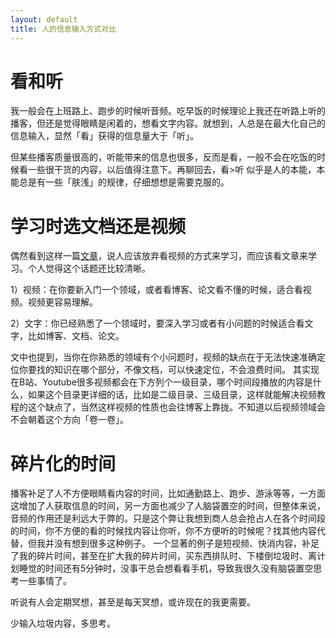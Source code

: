 ```yaml
---
layout: default
title: 人的信息输入方式对比
---
```


# 看和听
我一般会在上班路上、跑步的时候听音频。吃早饭的时候理论上我还在听路上听的播客，但还是觉得眼睛是闲着的，想看文字内容。就想到，人总是在最大化自己的信息输入，显然「看」获得的信息量大于「听」。

但某些播客质量很高的，听能带来的信息也很多，反而是看，一般不会在吃饭的时候看一些很干货的内容，以后值得注意下。再聊回去，看>听 似乎是人的本能，本能总是有一些「肤浅」的规律，仔细想想是需要克服的。

# 学习时选文档还是视频
偶然看到这样一篇[文章](https://dev.to/vinibgoulart/you-dont-need-to-watch-videos-or-lessons-to-learn-something-52j5)，说人应该放弃看视频的方式来学习，而应该看文章来学习。个人觉得这个话题还比较清晰。

1）视频：在你要新入门一个领域，或者看博客、论文看不懂的时候，适合看视频。视频更容易理解。

2）文字：你已经熟悉了一个领域时，要深入学习或者有小问题的时候适合看文字，比如博客、文档、论文。

文中也提到，当你在你熟悉的领域有个小问题时，视频的缺点在于无法快速准确定位你要找的知识在哪个部分，不像文档，可以快速定位，不会浪费时间。 其实现在B站、Youtube很多视频都会在下方列个一级目录，哪个时间段播放的内容是什么，如果这个目录更详细的话，比如是二级目录、三级目录，这样就能解决视频教程的这个缺点了，当然这样视频的性质也会往博客上靠拢。不知道以后视频领域会不会朝着这个方向「卷一卷」。

# 碎片化的时间
播客补足了人不方便眼睛看内容的时间，比如通勤路上、跑步、游泳等等，一方面这增加了人获取信息的时间，另一方面也减少了人脑袋置空的时间，但整体来说，音频的作用还是利远大于弊的。只是这个弊让我想到商人总会抢占人在各个时间段的时间，你不方便的看的时候找内容让你听，你不方便听的时候呢？找其他内容代替，但我并没有想到很多这种例子。 一个显著的例子是短视频、快消内容，补足了我的碎片时间，甚至在扩大我的碎片时间，买东西排队时、下楼倒垃圾时、离计划睡觉的时间还有5分钟时，没事干总会想看看手机，导致我很久没有脑袋置空思考一些事情了。

听说有人会定期冥想，甚至是每天冥想，或许现在的我更需要。

少输入垃圾内容，多思考。